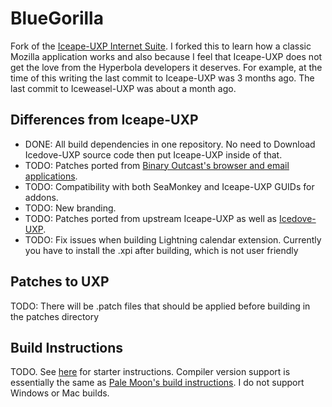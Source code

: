 # BlueGorilla
Fork of the [Iceape-UXP Internet Suite](https://wiki.hyperbola.info/doku.php?id=en:project:iceape-uxp). I forked this to learn how a classic Mozilla application works and also because I feel that Iceape-UXP does not get the love from the Hyperbola developers it deserves. For example, at the time of this writing the last commit to Iceape-UXP was 3 months ago. The last commit to Iceweasel-UXP was about a month ago.

## Differences from Iceape-UXP
* DONE: All build dependencies in one repository. No need to Download Icedove-UXP source code then put Iceape-UXP inside of that.
* TODO: Patches ported from [Binary Outcast's browser and email applications](https://github.com/binaryoutcast/binoc-central).
* TODO: Compatibility with both SeaMonkey and Iceape-UXP GUIDs for addons.
* TODO: New branding.
* TODO: Patches ported from upstream Iceape-UXP as well as [Icedove-UXP](https://wiki.hyperbola.info/doku.php?id=en:project:icedove-uxp).
* TODO: Fix issues when building Lightning calendar extension. Currently you have to install the .xpi after building, which is not user friendly

## Patches to UXP
TODO: There will be .patch files that should be applied before building in the patches directory

## Build Instructions
TODO. See [here](https://wiki.hyperbola.info/doku.php?id=en:project:iceape-uxp) for starter instructions. Compiler version support is essentially the same as [Pale Moon's build instructions](https://developer.palemoon.org/build/linux/). I do not support Windows or Mac builds.
